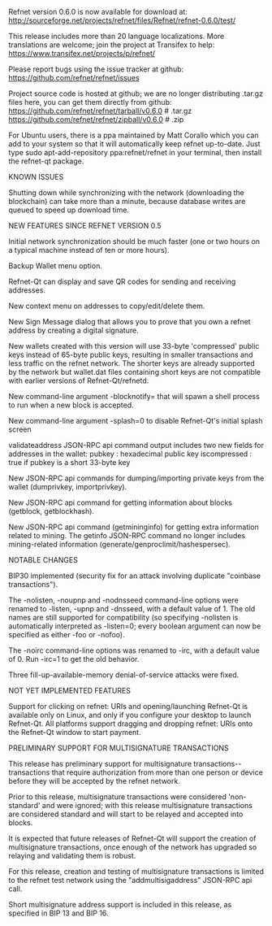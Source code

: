 Refnet version 0.6.0 is now available for download at:
http://sourceforge.net/projects/refnet/files/Refnet/refnet-0.6.0/test/

This release includes more than 20 language localizations.
More translations are welcome; join the
project at Transifex to help:
https://www.transifex.net/projects/p/refnet/

Please report bugs using the issue tracker at github:
https://github.com/refnet/refnet/issues

Project source code is hosted at github; we are no longer
distributing .tar.gz files here, you can get them
directly from github:
https://github.com/refnet/refnet/tarball/v0.6.0  # .tar.gz
https://github.com/refnet/refnet/zipball/v0.6.0  # .zip

For Ubuntu users, there is a ppa maintained by Matt Corallo which
you can add to your system so that it will automatically keep
refnet up-to-date.  Just type
sudo apt-add-repository ppa:refnet/refnet
in your terminal, then install the refnet-qt package.


KNOWN ISSUES

Shutting down while synchronizing with the network
(downloading the blockchain) can take more than a minute,
because database writes are queued to speed up download
time.


NEW FEATURES SINCE REFNET VERSION 0.5

Initial network synchronization should be much faster
(one or two hours on a typical machine instead of ten or more
hours).

Backup Wallet menu option.

Refnet-Qt can display and save QR codes for sending
and receiving addresses.

New context menu on addresses to copy/edit/delete them.

New Sign Message dialog that allows you to prove that you
own a refnet address by creating a digital
signature.

New wallets created with this version will
use 33-byte 'compressed' public keys instead of
65-byte public keys, resulting in smaller
transactions and less traffic on the refnet
network. The shorter keys are already supported
by the network but wallet.dat files containing
short keys are not compatible with earlier
versions of Refnet-Qt/refnetd.

New command-line argument -blocknotify=<command>
that will spawn a shell process to run <command> 
when a new block is accepted.

New command-line argument -splash=0 to disable
Refnet-Qt's initial splash screen

validateaddress JSON-RPC api command output includes
two new fields for addresses in the wallet:
pubkey : hexadecimal public key
iscompressed : true if pubkey is a short 33-byte key

New JSON-RPC api commands for dumping/importing
private keys from the wallet (dumprivkey, importprivkey).

New JSON-RPC api command for getting information about
blocks (getblock, getblockhash).

New JSON-RPC api command (getmininginfo) for getting
extra information related to mining. The getinfo
JSON-RPC command no longer includes mining-related
information (generate/genproclimit/hashespersec).



NOTABLE CHANGES

BIP30 implemented (security fix for an attack involving
duplicate "coinbase transactions").

The -nolisten, -noupnp and -nodnsseed command-line
options were renamed to -listen, -upnp and -dnsseed,
with a default value of 1. The old names are still
supported for compatibility (so specifying -nolisten
is automatically interpreted as -listen=0; every
boolean argument can now be specified as either
-foo or -nofoo).

The -noirc command-line options was renamed to
-irc, with a default value of 0. Run -irc=1 to
get the old behavior.

Three fill-up-available-memory denial-of-service
attacks were fixed.


NOT YET IMPLEMENTED FEATURES

Support for clicking on refnet: URIs and
opening/launching Refnet-Qt is available only on Linux,
and only if you configure your desktop to launch
Refnet-Qt. All platforms support dragging and dropping
refnet: URIs onto the Refnet-Qt window to start
payment.


PRELIMINARY SUPPORT FOR MULTISIGNATURE TRANSACTIONS

This release has preliminary support for multisignature
transactions-- transactions that require authorization
from more than one person or device before they
will be accepted by the refnet network.

Prior to this release, multisignature transactions
were considered 'non-standard' and were ignored;
with this release multisignature transactions are
considered standard and will start to be relayed
and accepted into blocks.

It is expected that future releases of Refnet-Qt
will support the creation of multisignature transactions,
once enough of the network has upgraded so relaying
and validating them is robust.

For this release, creation and testing of multisignature
transactions is limited to the refnet test network using
the "addmultisigaddress" JSON-RPC api call.

Short multisignature address support is included in this
release, as specified in BIP 13 and BIP 16.
